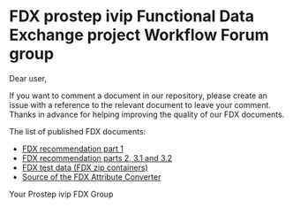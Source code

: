 # FDX prostep ivip Functional Data Exchange project Workflow Forum group

Dear user,

If you want to comment a document in our repository, please create an issue with a reference to the relevant document to leave your comment.
Thanks in advance for helping improving the quality of our FDX documents.

The list of published FDX documents:

- [FDX recommendation part 1](https://www.prostep.org/fileadmin/downloads/PSI_VDA_Recom_FDX_Version_1.1.pdf)
- [FDX recommendation parts 2, 3.1 and 3.2](https://www.prostep.org/fileadmin/downloads/FDX-v2.0_1.zip)
- [FDX test data (FDX zip containers)](https://github.com/prostep-ivip-e-V/FDX/tree/main/Test%20Data)
- [Source of the FDX Attribute Converter](https://github.com/prostep-ivip-e-V/FDX/tree/main/Attribute-Converter)

Your Prostep ivip FDX Group
